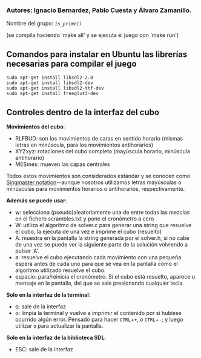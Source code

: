### Autores: Ignacio Bernardez, Pablo Cuesta y Álvaro Zamanillo.
Nombre del grupo: *`is_prime()`*

(se compila haciendo 'make all' y se ejecuta el juego con 'make run')

## Comandos para instalar en Ubuntu las librerías necesarias para compilar el juego
```
sudo apt-get install libsdl2-2.0
sudo apt-get install libsdl2-dev 
sudo apt-get install libsdl2-ttf-dev 
sudo apt-get install freeglut3-dev
```

## Controles dentro de la interfaz del cubo 

**Movimientos del cubo**:
* RLFBUD: son los movimientos de caras en sentido horario (mismas letras en minúscula, para los movimientos antihorarios)
* XYZxyz: rotaciones del cubo completo (mayúscula horario, minúscula antihorario)
* MESmes: mueven las capas centrales
	
Todos estos movimientos son considerados estándar y se conocen como [Singmaster notation](https://es.wikipedia.org/wiki/Cubo_de_Rubik#Notaci%C3%B3n)--aunque nosotros utilizamos letras mayúsculas o minúsculas para movimientos horarios o antihorarios, respectivamente.

**Además se puede usar**: 
* w: selecciona (pseudo)aleatoriamente una de entre todas las mezclas en el fichero scrambles.txt y pone el cronómetro a cero
* W: utiliza el algoritmo de solver.c para generar una string que resuelve el cubo, la ejecuta de una vez e imprime el cubo (resuelto)
* A: muestra en la pantalla la string generada por el solver.h, si no cabe de una vez se puede ver la siguiente parte de la solución volviendo a pulsar 'A'.
* a: resuelve el cubo ejecutando cada movimiento con una pequeña espera antes de cada uno para que se vea en la pantalla cómo el algoritmo utilizado resuelve el cubo.
* espacio: para/reinicia el cronómetro. Si el cubo está resuelto, aparece u mensaje en la pantalla, del que se sale presionando cualquier tecla.


**Solo en la interfaz de la terminal**:
* q: sale de la interfaz
* o: limpia la terminal y vuelve a imprimir el contenido por si hubiese ocurrido algún error. Pensado para hacer `CTRL`+`+`, o `CTRL`+`-`; y luego utilizar `o` para actualizar la pantalla.

**Solo en la interfaz de la biblioteca SDL**:
*  ESC: sale de la interfaz

